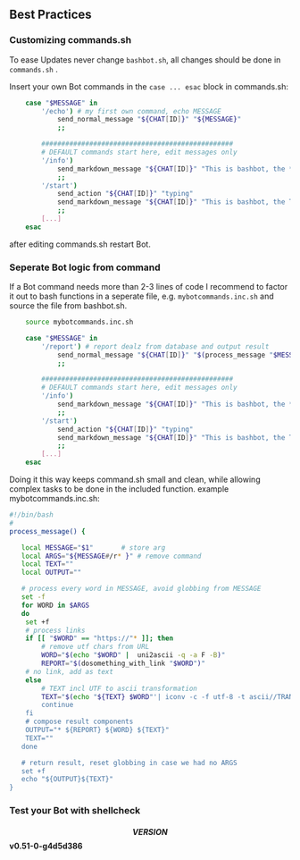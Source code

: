 ## Best Practices

### Customizing commands.sh
To ease Updates never change ```bashbot.sh```, all changes should be done in ```commands.sh``` .

Insert your own Bot commands in the ```case ... esac``` block in commands.sh:
```bash
	case "$MESSAGE" in
		'/echo') # my first own command, echo MESSAGE
			send_normal_message "${CHAT[ID]}" "${MESSAGE}"
			;;

		################################################
		# DEFAULT commands start here, edit messages only
		'/info')
			send_markdown_message "${CHAT[ID]}" "This is bashbot, the *Telegram* bot written entirely in *bash*."
			;;
		'/start')
			send_action "${CHAT[ID]}" "typing"
			send_markdown_message "${CHAT[ID]}" "This is bashbot, the Telegram bot written entirely in bash."
			;;
		[...]
	esac
```
after editing commands.sh restart Bot.

### Seperate Bot logic from command
If a Bot command needs more than 2-3 lines of code I recommend to factor it out to bash functions in a seperate file, e.g.
```mybotcommands.inc.sh``` and source the file from bashbot.sh.
```bash
	source mybotcommands.inc.sh

	case "$MESSAGE" in
		'/report') # report dealz from database and output result
			send_normal_message "${CHAT[ID]}" "$(process_message "$MESSAGE")" 
			;;

		################################################
		# DEFAULT commands start here, edit messages only
		'/info')
			send_markdown_message "${CHAT[ID]}" "This is bashbot, the *Telegram* bot written entirely in *bash*."
			;;
		'/start')
			send_action "${CHAT[ID]}" "typing"
			send_markdown_message "${CHAT[ID]}" "This is bashbot, the Telegram bot written entirely in bash."
			;;
		[...]
	esac
```
Doing it this way keeps command.sh small and clean, while allowing complex tasks to be done in the included function. example mybotcommands.inc.sh:
```bash
#!/bin/bash
#
process_message() {

   local MESSAGE="$1"		# store arg
   local ARGS="${MESSAGE#/r* }" # remove command
   local TEXT=""
   local OUTPUT=""

   # process every word in MESSAGE, avoid globbing from MESSAGE
   set -f
   for WORD in $ARGS
   do
	set +f
	# process links 
	if [[ "$WORD" == "https://"* ]]; then
		# remove utf chars from URL 
		WORD="$(echo "$WORD" |  uni2ascii -q -a F -B)"
		REPORT="$(dosomething_with_link "$WORD")"
	# no link, add as text
	else
		# TEXT incl UTF to ascii transformation
		TEXT="$(echo "${TEXT} $WORD"'| iconv -c -f utf-8 -t ascii//TRANSLIT)"
		continue
	fi
	# compose result components
	OUTPUT="* ${REPORT} ${WORD} ${TEXT}"
	TEXT=""
   done

   # return result, reset globbing in case we had no ARGS
   set +f
   echo "${OUTPUT}${TEXT}"
}

```

### Test your Bot with shellcheck

#### $$VERSION$$ v0.51-0-g4d5d386

